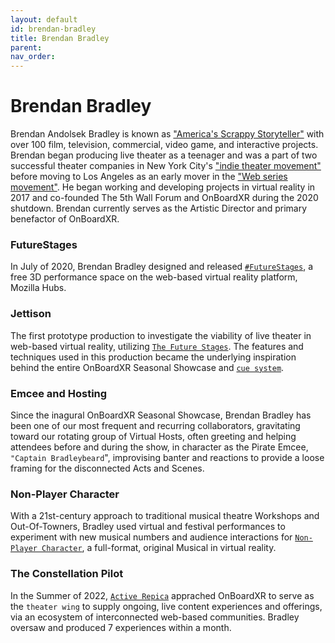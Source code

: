 ```yaml
---
layout: default
id: brendan-bradley
title: Brendan Bradley
parent: 
nav_order: 
---
```


# Brendan Bradley
Brendan Andolsek Bradley is known as ["America's Scrappy Storyteller"](https://en.wikipedia.org/wiki/Brendan_Bradley_(actor)) with over 100 film, television, commercial, video game, and interactive projects. Brendan began producing live theater as a teenager and was a part of two successful theater companies in New York City's ["indie theater movement"](https://www.huffpost.com/entry/post_b_4110277) before moving to Los Angeles as an early mover in the ["Web series movement"](https://images.squarespace-cdn.com/content/v1/5a95e48af407b4331ecb3bf9/1537747912692-IEMOM1XDSMKGT0GRYBFF/Press_Squatters_Backstage_Highlighted.png?format=300w). He began working and developing projects in virtual reality in 2017 and co-founded The 5th Wall Forum and OnBoardXR during the 2020 shutdown. Brendan currently serves as the Artistic Director and primary benefactor of OnBoardXR.

### FutureStages
In July of 2020, Brendan Bradley designed and released [`#FutureStages`](./future-stages.md), a free 3D performance space on the web-based virtual reality platform, Mozilla Hubs.

### Jettison
The first prototype production to investigate the viability of live theater in web-based virtual reality, utilizing [`The Future Stages`](./future-stages.md).  The features and techniques used in this production became the underlying inspiration behind the entire OnBoardXR Seasonal Showcase and [`cue system`](./cue-system.md).
 
### Emcee and Hosting
Since the inagural OnBoardXR Seasonal Showcase, Brendan Bradley has been one of our most frequent and recurring collaborators, gravitating toward our rotating group of Virtual Hosts, often greeting and helping attendees before and during the show, in character as the Pirate Emcee, `"Captain Bradleybeard`", improvising banter and reactions to provide a loose framing for the disconnected Acts and Scenes. 

### Non-Player Character
With a 21st-century approach to traditional musical theatre Workshops and Out-Of-Towners, Bradley used virtual and festival performances to experiment with new musical numbers and audience interactions for [`Non-Player Character`](./non-player-character.md), a full-format, original Musical in virtual reality.

### The Constellation Pilot
In the Summer of 2022, [`Active Repica`](./active-replica.md) apprached OnBoardXR to serve as the `theater wing` to supply ongoing, live content experiences and offerings, via an ecosystem of interconnected web-based communities. Bradley oversaw and produced 7 experiences within a month.
